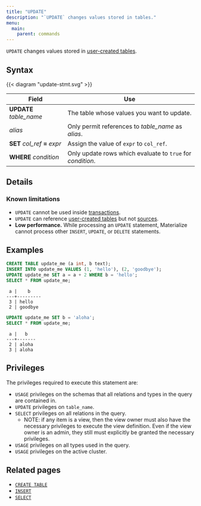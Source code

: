 ```yaml
---
title: "UPDATE"
description: "`UPDATE` changes values stored in tables."
menu:
  main:
    parent: commands
---
```


`UPDATE` changes values stored in [user-created tables](../create-table).

## Syntax

{{< diagram "update-stmt.svg" >}}

Field | Use
------|-----
**UPDATE** _table_name_ | The table whose values you want to update.
_alias_ | Only permit references to _table_name_ as _alias_.
**SET** _col_ref_ **=** _expr_ | Assign the value of `expr` to `col_ref`.
**WHERE** _condition_ | Only update rows which evaluate to `true` for _condition_.

## Details

### Known limitations

* `UPDATE` cannot be used inside [transactions](../begin).
* `UPDATE` can reference [user-created tables](../create-table) but not [sources](../create-source).
* **Low performance.** While processing an `UPDATE` statement, Materialize cannot
  process other `INSERT`, `UPDATE`, or `DELETE` statements.

## Examples

```sql
CREATE TABLE update_me (a int, b text);
INSERT INTO update_me VALUES (1, 'hello'), (2, 'goodbye');
UPDATE update_me SET a = a + 2 WHERE b = 'hello';
SELECT * FROM update_me;
```
```
 a |    b
---+---------
 3 | hello
 2 | goodbye
```
```sql
UPDATE update_me SET b = 'aloha';
SELECT * FROM update_me;
```
```
 a |   b
---+-------
 2 | aloha
 3 | aloha
```

## Privileges

The privileges required to execute this statement are:

- `USAGE` privileges on the schemas that all relations and types in the query are contained in.
- `UPDATE` privileges on `table_name`.
- `SELECT` privileges on all relations in the query.
  - NOTE: if any item is a view, then the view owner must also have the necessary privileges to
    execute the view definition. Even if the view owner is an admin, they still must explicitly be
    granted the necessary privileges.
- `USAGE` privileges on all types used in the query.
- `USAGE` privileges on the active cluster.

## Related pages

- [`CREATE TABLE`](../create-table)
- [`INSERT`](../insert)
- [`SELECT`](../select)
